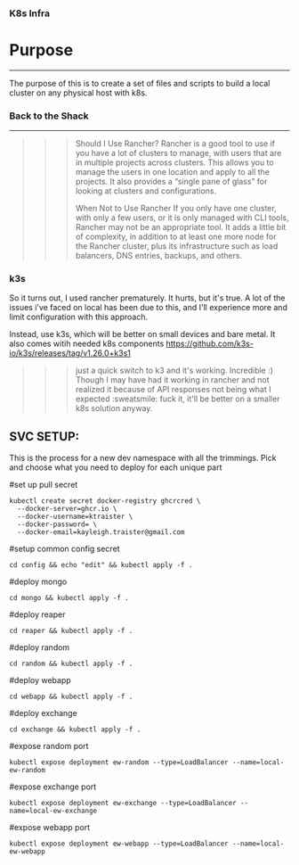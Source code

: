 ### K8s Infra

# Purpose
--------------
The purpose of this is to create a set of files and scripts to build a local cluster on any physical host with k8s.

### Back to the Shack
---------------------------------------------------------------------------------
>>> Should I Use Rancher?
>>> Rancher is a good tool to use if you have a lot of clusters to manage, with users that are in multiple projects across clusters. This allows you to manage the users in one location and apply to all the projects. It also provides a “single pane of glass” for looking at clusters and configurations.
>>> 
>>> When Not to Use Rancher
>>> If you only have one cluster, with only a few users, or it is only managed with CLI tools, Rancher may not be an appropriate tool. It adds a little bit of complexity, in addition to at least one more node for the Rancher cluster, plus its infrastructure such as load balancers, DNS entries, backups, and others.

### k3s

So it turns out, I used rancher prematurely. It hurts, but it's true. A lot of the issues i've faced on local has been due to this, and I'll experience more and limit configuration with this approach.

Instead, use k3s, which will be better on small devices and bare metal. It also comes witih needed k8s components
https://github.com/k3s-io/k3s/releases/tag/v1.26.0+k3s1

>>> just a quick switch to k3 and it's working. Incredible :) Though I may have had it working in rancher and not realized it because of API responses not being what I expected :sweatsmile:
>>> fuck it, it'll be better on a smaller k8s solution anyway.

SVC SETUP:
--------------------------
This is the process for a new dev namespace with all the trimmings.
Pick and choose what you need to deploy for each unique part

#set up pull secret
```
kubectl create secret docker-registry ghcrcred \
  --docker-server=ghcr.io \
  --docker-username=ktraister \
  --docker-password= \
  --docker-email=kayleigh.traister@gmail.com
```

#setup common config secret
```
cd config && echo "edit" && kubectl apply -f .
```

#deploy mongo
```
cd mongo && kubectl apply -f .
```

#deploy reaper
```
cd reaper && kubectl apply -f .
```

#deploy random
```
cd random && kubectl apply -f .
```

#deploy webapp
```
cd webapp && kubectl apply -f .
```

#deploy exchange
```
cd exchange && kubectl apply -f .
```

#expose random port
```
kubectl expose deployment ew-random --type=LoadBalancer --name=local-ew-random
```

#expose exchange port
```
kubectl expose deployment ew-exchange --type=LoadBalancer --name=local-ew-exchange
```

#expose webapp port
```
kubectl expose deployment ew-webapp --type=LoadBalancer --name=local-ew-webapp
```
